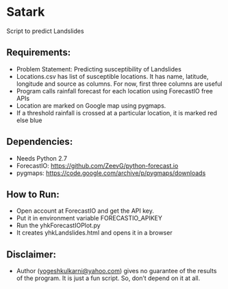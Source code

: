 # Satark
Script to predict Landslides

## Requirements:
* Problem Statement: Predicting susceptibility of Landslides
*	Locations.csv has list of susceptible locations. It has name, latitude, longitude and source as columns. For now, first three columns are useful
*	Program calls rainfall forecast for each location using ForecastIO free APIs
*	Location are marked on Google map using pygmaps.
*	If a threshold rainfall is crossed at a particular location, it is marked red else blue

## Dependencies:
*	Needs Python 2.7
*	ForecastIO: https://github.com/ZeevG/python-forecast.io 
*	pygmaps: https://code.google.com/archive/p/pygmaps/downloads

## How to Run:
*	Open account at ForecastIO and get the API key. 
*	Put it in environment variable FORECASTIO_APIKEY
*	Run the yhkForecastIOPlot.py
*	It creates yhkLandslides.html and opens it in a browser

## Disclaimer:
*	Author (yogeshkulkarni@yahoo.com) gives no guarantee of the results of the program. It is just a fun script. So, don’t depend on it at all.

